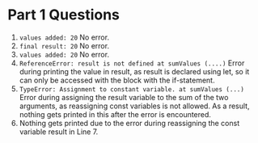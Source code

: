 # Part 1 Questions 

1. ``` values added: 20 ```
    No error.
2. ``` final result: 20 ```
    No error.
3. ``` values added: 20 ```
    No error.
4. ``` ReferenceError: result is not defined at sumValues (....) ```
    Error during printing the value in result, as result is declared using let, so it can only be accessed with the block with the if-statement. 
5. ``` TypeError: Assignment to constant variable. at sumValues (...) ```
    Error during assigning the result variable to the sum of the two arguments, as reassigning const variables is not allowed. As a result, nothing gets printed in this after the error is encountered. 
6. Nothing gets printed due to the error during reassigning the const variable result in Line 7. 
   
   

